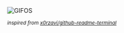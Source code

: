 <div align="justify">
<picture>
    <source media="(prefers-color-scheme: dark)" srcset="https://i.ibb.co/ymKpMbPX/output-gif.gif">
    <source media="(prefers-color-scheme: light)" srcset="https://i.ibb.co/ymKpMbPX/output-gif.gif">
    <img alt="GIFOS" src="https://i.ibb.co/ymKpMbPX/output-gif.gif">
</picture>

<sub><i>inspired from [x0rzavi/github-readme-terminal](https://github.com/x0rzavi/github-readme-terminal)</i></sub>

</div>

<!-- Image deletion URL: https://ibb.co/twnzNWK4/957ce4183fd89e854048395de60e959b -->